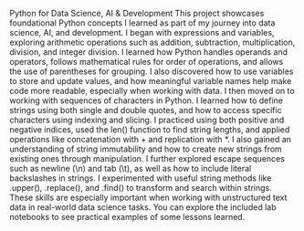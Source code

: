Python for Data Science, AI & Development
This project showcases foundational Python concepts I learned as part of my journey into data science, AI, and development. I began with expressions and variables, exploring arithmetic operations such as addition, subtraction, multiplication, division, and integer division. I learned how Python handles operands and operators, follows mathematical rules for order of operations, and allows the use of parentheses for grouping. I also discovered how to use variables to store and update values, and how meaningful variable names help make code more readable, especially when working with data.
I then moved on to working with sequences of characters in Python. I learned how to define strings using both single and double quotes, and how to access specific characters using indexing and slicing. I practiced using both positive and negative indices, used the len() function to find string lengths, and applied operations like concatenation with + and replication with *. I also gained an understanding of string immutability and how to create new strings from existing ones through manipulation.
I further explored escape sequences such as newline (\n) and tab (\t), as well as how to include literal backslashes in strings. I experimented with useful string methods like .upper(), .replace(), and .find() to transform and search within strings. These skills are especially important when working with unstructured text data in real-world data science tasks. You can explore the included lab notebooks to see practical examples of some lessons learned.
